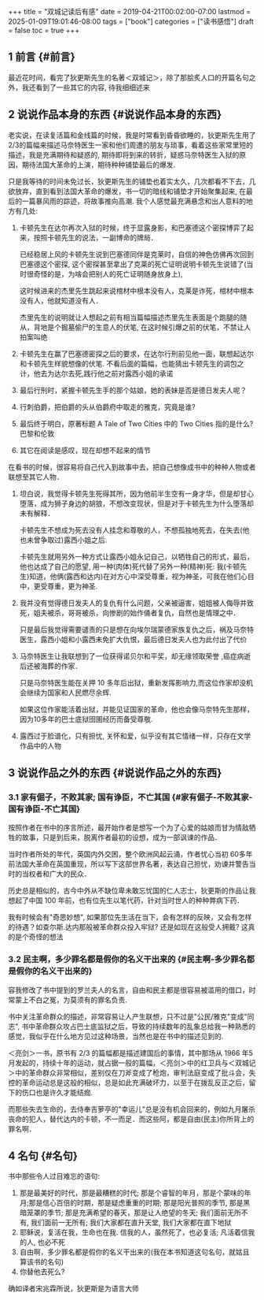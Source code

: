 +++
title = "双城记读后有感"
date = 2019-04-21T00:02:00-07:00
lastmod = 2025-01-09T19:01:46-08:00
tags = ["book"]
categories = ["读书感悟"]
draft = false
toc = true
+++

## <span class="section-num">1</span> 前言 {#前言}

最近花时间，看完了狄更斯先生的名著＜双城记＞，除了那脍炙人口的开篇名句之外，我还看到了一些其它的内容, 待我细细述来


## <span class="section-num">2</span> 说说作品本身的东西 {#说说作品本身的东西}

老实说，在读复活篇和金线篇的时候，我是时常看到昏昏欲睡的，狄更斯先生用了
2/3的篇幅来描述马奈特医生一家和他们周遭的朋友与琐事，看着这些家常里短的描述，我是充满期待和疑惑的,
期待即将到来的转折，疑惑马奈特医生入狱的原因，期待法国大革命的上演，期待种种铺垫最后的爆发.

只是我等待的时间未免过长，狄更斯先生的铺垫也着实太久，几次都看不下去，几欲放弃，直到看到法国大革命的爆发，书一切的暗线和铺垫才开始聚集起来, 在最后的一篇暴风雨的踪迹，将故事推向高潮. 我个人感觉最充满悬念和出人意料的地方有几处:

1.  卡顿先生在达尔再次入狱的时候，终于显露身影，和巴塞德这个密探博弈了起来，按照卡顿先生的说法，一副博命的牌局．

    已经稳居上风的卡顿先生说到巴塞德同伴是克莱时，自信的神色仿佛再次回到巴塞德这个密探, 这个密探甚至拿出了克莱的死亡证明说明卡顿先生说错了(当时很奇怪的是，为啥会把别人的死亡证明随身放身上),

    这时候进来的杰里先生跳起来说棺材中根本没有人，克莱是诈死，棺材中根本没有人，他就知道没有人．

    杰里先生的说明就让人想起之前有相当篇幅描述杰里先生表面是个跑腿的随从，背地是个掘墓偷尸的生意人的伏笔,
    在这时候引爆之前的伏笔，不禁让人拍案叫绝
2.  卡顿先生在赢了巴塞德密探之后的要求，在达尔行刑前见他一面，联想起达尔和卡顿先生样貌想像的伏笔.
    不看后面的篇幅，也能猜出卡顿先生的调包之计，他去为达尔去死,践行他之前对露西小姐的承诺
3.  最后行刑时，紧握卡顿先生手的那个姑娘，她的表妹是否是德日发夫人呢？
4.  行刺伯爵，把伯爵的头从伯爵府中取走的雅克，究竟是谁?
5.  最后终于明白，原著标题 A Tale of Two Cities 中的 Two Cities
    指的是什么? 巴黎和伦敦
6.  其它在阅读是感叹，现在却想不起来的情节

在看书的时候，很容易将自己代入到故事中去，把自己想像成书中的种种人物或者联想至其它人物．

1.  坦白说，我觉得卡顿先生死得其所，因为他前半生空有一身才华，但是却甘心堕落，成为狮子身边的胡狼，不想改变现状，但是对于卡顿先生为什么堕落却未有解释．

    卡顿先生不想成为死去没有人挂念和尊敬的人，不想孤独地死去，在失去(他也未曾争取过)露西小姐之后.

    卡顿先生就用另外一种方式让露西小姐永记自己，以牺牲自己的形式，最后，他也达成了自己的愿望,
    用一种(肉体)死代替了另外一种(精神)死:
    我(卡顿先生)知道，他俩(露西和达内)在对方心中深受尊重，视为神圣，可我在他们心目中，更受尊重，更为神圣.
2.  我并没有觉得德日发夫人的复仇有什么问题，父亲被逼害，姐姐被人侮辱并致死，姐夫被杀，哥哥被杀，向惨剧的始作俑者复仇，自然也是情理之中．

    只是最后我觉得需要谴责的只是想在向埃尔瑞蒙德家族复仇之后，祸及马奈特医生，露西小姐和小露西未免扩大仇恨，最后德日发夫人也为此付出了代价
3.  马奈特医生让我联想到了一位获得诺贝尔和平奖，却无缘领取荣誉 ,癌症病逝后还被海葬的作家．

    只是马奈特医生能在关押 10 多年后出狱，重新发挥影响力,而这位作家却没机会继续为国家和人民燃尽余辉.

    如果这位作家能活着出狱，并能见证国家的革命，他也会像马奈特先生那样，因为10多年的巴士底狱囹圉经历而备受尊敬.
4.  露西过于脸谱化，只有担忧, 关怀和爱，似乎没有其它情绪一样，只存在文学作品中的人物


## <span class="section-num">3</span> 说说作品之外的东西 {#说说作品之外的东西}


### <span class="section-num">3.1</span> 家有倔子，不败其家; 国有诤臣，不亡其国 {#家有倔子-不败其家-国有诤臣-不亡其国}

按照作者在书中的序言所述，最开始作者是想写一个为了心爱的姑娘而甘为情敌牺牲的故事，只是到后来，脱离作者最初的设想，成为一部讽谏的作品．

当时作者所处的年代，英国内外交困，整个欧洲风起云涌，作者忧心当初 60多年前法国大革命在英国重现，所以写下这部世界名著，表达自己担忧，劝谏并警告当时的当权者和广大的民众．

历史总是相似的，古今中外从不缺位卑未敢忘忧国的仁人志士，狄更斯的作品让我想起了中国 100
年前，也有位先生以笔代药，针对当时世人的种种弊病下药．

我有时候会有"奇思妙想", 如果那位先生活在当下，会有怎样的反映，又会有怎样的待遇？如查尔斯.达内那般被革命群众投入牢狱?
还是如现在这般受人拥戴? 这真的是个奇怪的想法


### <span class="section-num">3.2</span> 民主啊，多少罪名都是假你的名义干出来的 {#民主啊-多少罪名都是假你的名义干出来的}

容我修改了书中提到的罗兰夫人的名言，自由和民主都是很容易被滥用的借口，时常蒙上不白之冤，为莫须有的罪名负责.

书中关注革命群众的描述，非常容易让人产生联想，只不过是"公民/雅克"变成"同志", 书中革命群众攻占巴士底监狱之后，导致的持续数年的乱象总给我一种熟悉的感觉，我似乎在什么地方见过这种场景，当然也是在书中的描述见到的.

＜亮剑＞一书，原书有 2/3 的篇幅都是描述建国后的事情，其中那场从 1966 年5
月发起的，持续十年的运动，就占据一般的篇幅，＜亮剑＞中的红卫兵与＜双城记＞中的革命群众非常相似，差别仅在刀斧变成了枪炮，审判法庭变成了批斗会，失控的革命运动总是这般的相似，总是如此充满破坏力，以至于在拨乱反正之后，留下的伤口也是许久才能结痂.

而那些失去生命的，去侍奉吉萝亭的"幸运儿"总是没有机会回来的，例如九月屠杀丧命的犯人，替代达内的卡顿，不一而足．而这些阿，都是自由(民主)你所背上的罪名啊．


## <span class="section-num">4</span> 名句 {#名句}

书中那些令人过目难忘的语句:

1.  那是最美好的时代，那是最糟糕的时代;
    那是个睿智的年月，那是个蒙味的年月;那是信心百倍的时期，那是疑虑重重的时期;
    那是阳光普照的季节, 那是黑暗笼罩的季节;
    那是充满希望的春天，那是让人绝望的冬天; 我们面前无所不有,
    我们面前一无所有; 我们大家都在直升天堂, 我们大家都在直下地狱
2.  耶稣说，复活在我，生命也在我. 信我的人，虽然死了，也必复活;
    凡活着信我的人, 也必不死
3.  自由啊，多少罪名都是假你的名义干出来的(我在本书知道这句名句，就姑且算该书的名句)
4.  你替他去死么?

确如译者宋兆霖所说，狄更斯是为语言大师
